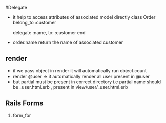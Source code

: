 #Delegate 
- it help to access attributes of associated model directly
class Order
  belong_to :customer

  delegate :name, to: :customer
end 

- order.name return the name of associated customer 

## render 
- if we pass object in render it will automatically run object.count 
- render @user => it automatically render all user present in @user 
- but partial must be present in correct directory i.e partial name should be _user.html.erb , present in view/user/_user.html.erb


 
## Rails Forms
1. form_for 